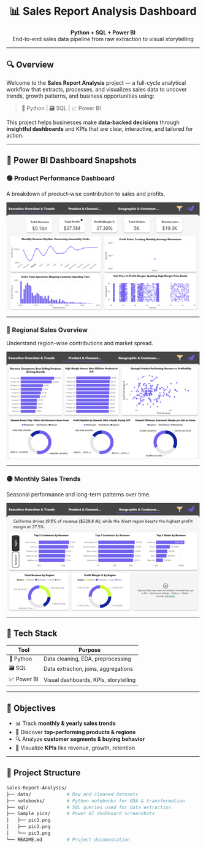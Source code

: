 <h1 align="center">📊 Sales Report Analysis Dashboard</h1>

<p align="center">
  <b>Python + SQL + Power BI</b><br>
  End-to-end sales data pipeline from raw extraction to visual storytelling
</p>

---

## 🔍 Overview

Welcome to the **Sales Report Analysis** project — a full-cycle analytical workflow that extracts, processes, and visualizes sales data to uncover trends, growth patterns, and business opportunities using:

> 🐍 Python | 🗃️ SQL | 📈 Power BI

This project helps businesses make **data-backed decisions** through **insightful dashboards** and KPIs that are clear, interactive, and tailored for action.

---

## 📸 Power BI Dashboard Snapshots

### 🟢 Product Performance Dashboard  
A breakdown of product-wise contribution to sales and profits.

![Product Performance](./Sample%20pics/pic1.png)

---

### 🔵 Regional Sales Overview  
Understand region-wise contributions and market spread.

![Regional Sales](./Sample%20pics/pic2.png)

---

### 🟣 Monthly Sales Trends  
Seasonal performance and long-term patterns over time.

![Monthly Sales](./Sample%20pics/pic3.png)

---

## 🧰 Tech Stack

| Tool        | Purpose                                 |
|-------------|------------------------------------------|
| 🐍 Python   | Data cleaning, EDA, preprocessing        |
| 🗃️ SQL      | Data extraction, joins, aggregations     |
| 📈 Power BI | Visual dashboards, KPIs, storytelling    |

---

## 🚀 Objectives

- 📊 Track **monthly & yearly sales trends**
- 🧠 Discover **top-performing products & regions**
- 🔍 Analyze **customer segments & buying behavior**
- 🎯 Visualize **KPIs** like revenue, growth, retention

---

## 🧱 Project Structure

```bash
Sales-Report-Analysis/
├── data/             # Raw and cleaned datasets
├── notebooks/        # Python notebooks for EDA & transformation
├── sql/              # SQL queries used for data extraction
├── Sample pics/      # Power BI dashboard screenshots
│   ├── pic1.png
│   ├── pic2.png
│   └── pic3.png
└── README.md         # Project documentation
